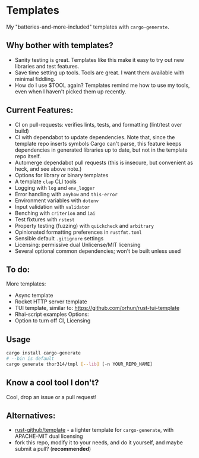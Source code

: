 # Templates
My "batteries-and-more-included" templates with `cargo-generate`.

## Why bother with templates? 
- Sanity testing is great. Templates like this make it easy to try out new libraries and test features. 
- Save time setting up tools. Tools are great. I want them available with minimal fiddling.
- How do I use $TOOL again? Templates remind me how to use my tools, even when I haven't picked them up recently.

## Current Features:
- CI on pull-requests: verifies lints, tests, and formatting (lint/test over build)
- CI with dependabot to update dependencies. Note that, since the template repo inserts symbols Cargo can't parse, this feature keeps dependencies in generated libraries up to date, but not in the template repo itself.
- Automerge dependabot pull requests (this is insecure, but convenient as heck, and see above note.)
- Options for library or binary templates
- A template `clap` CLI tools
- Logging with `log` and `env_logger`
- Error handling with `anyhow` and `this-error`
- Environment variables with `dotenv`
- Input validation with `validator`
- Benching with `criterion` and `iai`
- Test fixtures with `rstest`
- Property testing (fuzzing) with `quickcheck` and `arbitrary`
- Opinionated formatting preferences in `rustfmt.toml`
- Sensible default `.gitignore` settings
- Licensing: permissive dual Unlicense/MIT licensing
- Several optional common dependencies; won't be built unless used

## To do:
More templates:
- Async template
- Rocket HTTP server template
- TUI template, similar to: https://github.com/orhun/rust-tui-template
- Rhai-script examples
Options:
- Option to turn off CI, Licensing 

## Usage
```sh
cargo install cargo-generate
# --bin is default
cargo generate thor314/tmpl [--lib] [-n YOUR_REPO_NAME] 
```

## Know a cool tool I don't?
Cool, drop an issue or a pull request!

## Alternatives:
- [rust-github/template](https://github.com/rust-github/template) - a lighter template for `cargo-generate`, with APACHE-MIT dual licensing
- fork this repo, modify it to your needs, and do it yourself, and maybe submit a pull? (**recommended**)